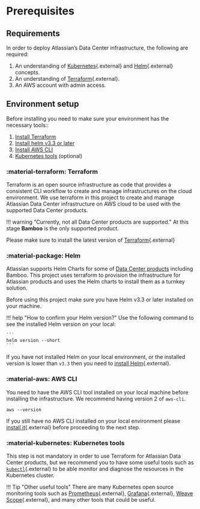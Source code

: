 # Prerequisites 
## Requirements 

In order to deploy Atlassian’s Data Center infrastructure, the following are required:

1. An understanding of [Kubernetes](https://kubernetes.io/docs/concepts/overview/what-is-kubernetes/){.external} and [Helm](https://helm.sh/){.external} concepts.
2. An understanding of [Terraform](https://www.terraform.io/){.external}.
3. An AWS account with admin access. 

## Environment setup 

Before installing you need to make sure your environment has the necessary tools::

1. [Install Terraform](#terraform) 
2. [Install helm v3.3 or later](#helm)
3. [Install AWS CLI](#aws-cli)
4. [Kubernetes tools](#kubernetes-tools) (optional)


### :material-terraform: Terraform
Terraform is an open source infrastructure as code that provides a consistent CLI workflow to create and manage 
infrastructures on the cloud environment. We use terraform in this project to create and manage Atlassian Data Center 
infrastructure on AWS cloud to be used with the supported Data Center products. 

!!! warning "Currently, not all Data Center products are supported." 
    At this stage **Bamboo** is the only supported product.  

Please make sure to install the latest version of [Terraform](https://learn.hashicorp.com/tutorials/terraform/install-cli){.external} 

### :material-package: Helm 
Atlassian supports Helm Charts for some of [Data Center products](https://atlassian.github.io/data-center-helm-charts/) 
including Bamboo. This project uses terraform to provision the infrastructure for Atlassian products and uses the 
Helm charts to install them as a turnkey solution. 

Before using this project make sure you have Helm v3.3 or later installed on your machine. 

!!! help "How to confirm your Helm version?"
    Use the following command to see the installed Helm version on your local:
    
    ```
    helm version --short
    ```

If you have not installed Helm on your local environment, or the installed version is lower than `v3.3` then you 
need to [install Helm](https://helm.sh/docs/intro/install/){.external}.

### :material-aws: AWS CLI
You need to have the AWS CLI tool installed on your local machine before installing the infrastructure. We recommend 
having version 2 of `aws-cli`. 

```
aws --version
```

If you still have no AWS CLI installed on your local environment please
 [install it](https://docs.aws.amazon.com/cli/latest/userguide/getting-started-install.html){.external} before 
 proceeding to the next step.  


### :material-kubernetes: Kubernetes tools
This step is not mandatory in order to use Terraform for Atlassian Data Center products, but we recommend you to have
some useful tools such as [`kubectl`](https://kubernetes.io/docs/tasks/tools/install-kubectl-macos/){.external} to be able monitor 
and diagnose the resources in the Kubernetes cluster. 

!!! Tip "Other useful tools"
    There are many Kubernetes open source monitoring tools such as 
    [Prometheus](https://github.com/prometheus/prometheus){.external}, 
    [Grafana](https://github.com/grafana/grafana){.external}, 
    [Weave Scope](https://github.com/weaveworks/scope){.external}, and many  other tools that could be useful.  
    

 